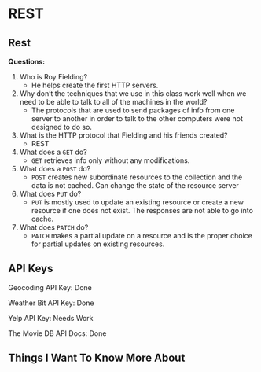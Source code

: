 # REST

## Rest

**Questions:**

1. Who is Roy Fielding?
    * He helps create the first HTTP servers.
2. Why don’t the techniques that we use in this class work well when we need to be able to talk to all of the machines in the world?
    * The protocols that are used to send packages of info from one server to another in order to talk to the other computers were not designed to do so.
3. What is the HTTP protocol that Fielding and his friends created?
    * REST
4. What does a `GET` do?
    * `GET` retrieves info only without any modifications.
5. What does a `POST` do?
    * `POST` creates new subordinate resources to the collection and the data is not cached. Can change the state of the resource server
6. What does `PUT` do?
    * `PUT` is mostly used to update an existing resource or create a new resource if one does not exist. The responses are not able to go into cache.
7. What does `PATCH` do?
    * `PATCH` makes a partial update on a resource and is the proper choice for partial updates on existing resources.

## API Keys

Geocoding API Key: Done

Weather Bit API Key: Done

Yelp API Key: Needs Work

The Movie DB API Docs: Done

## Things I Want To Know More About
